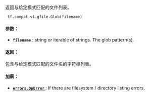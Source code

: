 返回与给定模式匹配的文件列表。

```
 tf.compat.v1.gfile.Glob(filename) 
```

#### 参数：
- **`filename`** : string or iterable of strings. The glob pattern(s).


#### 返回：
包含与给定模式匹配的文件名的字符串列表。

#### 加薪：
- **[ `errors.OpError` ](/api_docs/python/tf/errors/OpError)** : If there are filesystem / directory listing errors.
